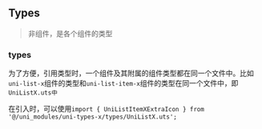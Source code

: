 ## Types
> 非组件，是各个组件的类型

### types

为了方便，引用类型时，一个组件及其附属的组件类型都在同一个文件中。比如`uni-list-x`组件的类型和`uni-list-item-x`组件的类型在同一个文件中，即`UniListX.uts中`

在引入时，可以使用`import { UniListItemXExtraIcon } from '@/uni_modules/uni-types-x/types/UniListX.uts';`